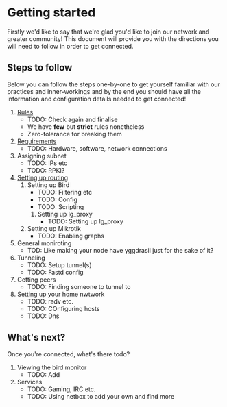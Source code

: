 Getting started
===============

Firstly we'd like to say that we're glad you'd like to join our network and
greater community! This document will provide you with the directions you
will need to follow in order to get connected.

## Steps to follow

Below you can follow the steps one-by-one to get yourself familiar with our
practices and inner-workings and by the end you should have all the information
and configuration details needed to get connected!

1. [Rules](rules.md)
	* TODO: Check again and finalise
	* We have **few** but **strict** rules nonetheless
	* Zero-tolerance for breaking them
2. [Requirements](requirements.md)
	* TODO: Hardware, software, network connections
3. Assigning subnet
	* TODO: IPs etc
	* TODO: RPKI?
4. [Setting up routing](routing.md)
	1. Setting up Bird
		* TODO: Filtering etc
		* TODO: Config
		* TODO: Scripting
		1. Setting up lg_proxy
			* TODO: Setting up lg_proxy
	2. Setting up Mikrotik
		* TODO: Enabling graphs
5. General moniroting
	* TOD: Like making your node have yggdrasil just for the sake of it?
6. Tunneling
	* TODO: Setup tunnel(s)
	* TODO: Fastd config
7. Getting peers
	* TODO: Finding someone to tunnel to
8. Setting up your home nwtwork
	* TODO: radv etc.
	* TODO: COnfiguring hosts
	* TODO: Dns

## What's next?

Once you're connected, what's there todo?

1. Viewing the bird monitor
	* TODO: Add
2. Services
	* TODO: Gaming, IRC etc.
	* TODO: Using netbox to add your own and find more